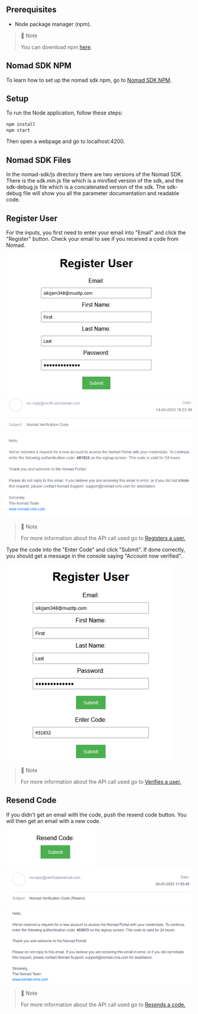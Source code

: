 ## Prerequisites

- Node package manager (npm).

> 📘 Note
> 
> You can download npm [here](https://nodejs.org/en/download).

## Nomad SDK NPM

To learn how to set up the nomad sdk npm, go to [Nomad SDK NPM](doc:nomad-sdk).

## Setup

To run the Node application, follow these steps:
```
npm install
npm start
```

Then open a webpage and go to localhost:4200.


## Nomad SDK Files

In the nomad-sdk/js directory there are two versions of the Nomad SDK. There is the sdk.min.js file which is a minified version of the sdk, and the sdk-debug.js file which is a concatenated version of the sdk. The sdk-debug file will show you all the parameter documentation and readable code.

## Register User

For the inputs, you first need to enter your email into "Email" and click the "Register" button. Check your email to see if you received a code from Nomad.

![](images/register-user.png)
![](images/register-email.png)
> 📘 Note
> 
> For more information about the API call used go to [Registers a user.](ref:register-1)

Type the code into the "Enter Code" and click "Submit". If done correctly, you should get a message in the console saying "Account now verified".

![](images/enter-code.png)
> 📘 Note
> 
> For more information about the API call used go to [Verifies a user.](ref:verify-1)

## Resend Code

If you didn't get an email with the code, push the resend code button. You will then get an email with a new code.

![](images/resend-code.png)
![](images/resend-email.png)
> 📘 Note
> 
> For more information about the API call used go to [Resends a code.](ref:resendcode)